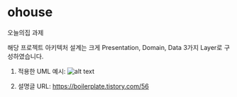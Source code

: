 # ohouse
오늘의집 과제

해당 프로젝트 아키텍처 설계는 크게 Presentation, Domain, Data 3가지 Layer로 구성하였습니다. 

1. 적용한 UML 예시:
![alt text](https://blog.kakaocdn.net/dn/GfbOx/btqIkvpFMFH/lECkSArlIiu1NU892sg101/img.png)

2. 설명글 URL: 
https://boilerplate.tistory.com/56
